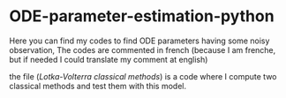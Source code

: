 # ODE-parameter-estimation-python

Here you can find my codes to find ODE parameters having some noisy observation,
The codes are commented in french (because I am frenche, but if needed I could translate my comment at english)

the file (*Lotka-Volterra classical methods*) is a code where I compute two classical methods and test them with this model.
